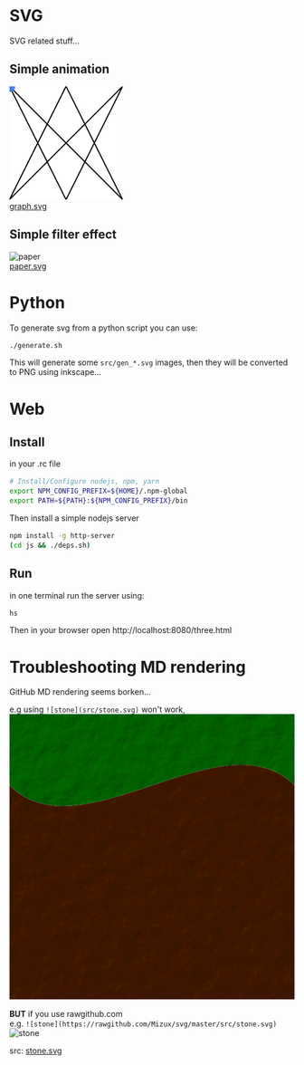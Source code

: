 # SVG
SVG related stuff...

## Simple animation
![graph](src/graph.svg)  
[graph.svg](src/graph.svg)

## Simple filter effect
![paper](https://rawgithub.com/Mizux/svg/master/src/paper.svg)  
[paper.svg](src/paper.svg)

# Python
To generate svg from a python script you can use:
```sh
./generate.sh
```
This will generate some `src/gen_*.svg` images, then they will be converted to PNG using inkscape...

# Web
## Install
in your .rc file
```sh
# Install/Configure nodejs, npm, yarn
export NPM_CONFIG_PREFIX=${HOME}/.npm-global
export PATH=${PATH}:${NPM_CONFIG_PREFIX}/bin
```
Then install a simple nodejs server
```sh
npm install -g http-server
(cd js && ./deps.sh)
```

## Run
in one terminal run the server using:
```sh
hs
```
Then in your browser open http://localhost:8080/three.html 

# Troubleshooting MD rendering
GitHub MD rendering seems borken...

e.g using `![stone](src/stone.svg)` won't work,  
![stone](src/stone.svg)

**BUT** if you use rawgithub.com  
e.g. `![stone](https://rawgithub.com/Mizux/svg/master/src/stone.svg)` 
![stone](https://rawgithub.com/Mizux/svg/master/src/stone.svg)

src: [stone.svg](src/stone.svg)
